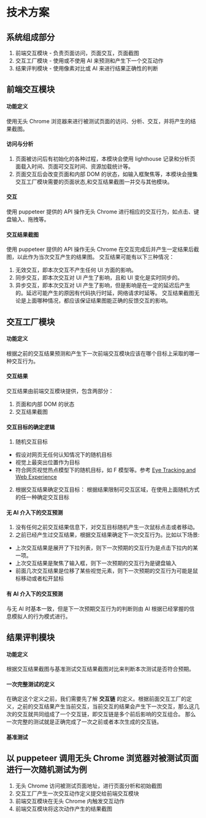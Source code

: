 # 技术方案

## 系统组成部分
1. 前端交互模块 - 负责页面访问，页面交互，页面截图
2. 交互工厂模块 - 使用或不使用 AI 来预测和产生下一个交互动作
3. 结果评判模块 - 使用像素对比或 AI 来进行结果正确性的判断

## 前端交互模块

#### 功能定义

使用无头 Chrome 浏览器来进行被测试页面的访问、分析、交互，并将产生的结果截图。

#### 访问与分析
1. 页面被访问后有初始化的各种过程，本模块会使用 lighthouse 记录和分析页面载入时间、页面可交互时间、资源加载统计等。
2. 页面交互后会改变页面和内部 DOM 的状态，如输入框聚焦等，本模块会搜集交互工厂模块需要的页面状态,和交互结果截图一并交与其他模块。

#### 交互
使用 puppeteer 提供的 API 操作无头 Chrome 进行相应的交互行为，如点击、键盘输入、拖拽等。

#### 交互结果截图
使用 puppeteer 提供的 API 操作无头 Chrome 在交互完成后并产生一定结果后截图，以此作为当次交互产生的结果图。
交互结果可能有以下三种情况：
1. 无效交互，即本次交互不产生任何 UI 方面的影响。
2. 同步交互，即本次交互对 UI 产生了影响，且和 UI 变化是实时同步的。
3. 异步交互，即本次交互对 UI 产生了影响，但是影响是在一定的延迟后产生的。延迟可能产生的原因有代码执行时延，网络请求时延等。
交互结果截图无论是上面哪种情况，都应该保证结果图能正确的反馈交互的影响。

## 交互工厂模块

#### 功能定义

根据之前的交互结果预测和产生下一次前端交互模块应该在哪个目标上采取的哪一种交互行为。

#### 交互结果
交互结果由前端交互模块提供，包含两部分：
1. 页面和内部 DOM 的状态
2. 交互结果截图

#### 交互目标的确定逻辑
1. 随机交互目标
  - 假设对网页无任何认知情况下的随机目标
  - 视觉上最突出位置作为目标
  - 符合网页视觉热点模型下的随机目标，如 F 模型等。参考 [Eye Tracking and Web Experience](https://pdfs.semanticscholar.org/5e7f/f7f1d5ca6e4db19bb017fd054af8785ac028.pdf)
2. 根据交互结果确定交互目标： 根据结果限制可交互区域，在使用上面随机方式的任一种确定交互目标

#### 无 AI 介入下的交互预测
1. 没有任何之前交互结果信息下，对交互目标随机产生一次鼠标点击或者移动。
2. 之前已经产生过交互结果，根据交互结果确定下一次交互行为。比如以下场景:
  - 上次交互结果是展开了下拉列表，则下一次预期的交互行为是点击下拉内的某一项。
  - 上次交互结果是聚焦了输入框，则下一次预期的交互行为是键盘输入
  - 前面几次交互结果是位移了某些视觉元素，则下一次预期的交互行为可能是鼠标移动或者松开鼠标

#### 有 AI 介入下的交互预测
与无 AI 时基本一致，但是下一次预期交互行为的判断则由 AI 根据已经掌握的信息模拟人的行为模式进行。

## 结果评判模块

#### 功能定义
根据交互结果截图与基准测试交互结果截图对比来判断本次测试是否符合预期。

#### 一次完整测试的定义
在确定这个定义之前，我们需要先了解 __交互链__ 的定义。根据前面交互工厂的定义，之前的交互结果产生当前交互，当前交互的结果会产生下一次交互，那么这几次的交互就共同组成了一个交互链，即交互链是多个前后影响的交互组合。
那么一次完整的测试就是正确完成了一次之前或者本次生成的交互链。

#### 基准测试

## 以 puppeteer 调用无头 Chrome 浏览器对被测试页面进行一次随机测试为例

1. 无头 Chrome 访问被测试页面地址，进行页面分析和初始截图
2. 交互工厂产生一次交互动作定义提交给前端交互模块
3. 前端交互模块在无头 Chrome 内触发交互动作
4. 前端交互模块将这次动作产生的结果截图
